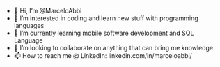 - 👋 Hi, I’m @MarceloAbbi
- 👀 I’m interested in coding and learn new stuff with programming languages
- 🌱 I’m currently learning mobile software development and SQL Language
- 💞️ I’m looking to collaborate on anything that can bring me knowledge
- 📫 How to reach me @ LinkedIn: linkedin.com/in/marceloabbi/
<!---
MarceloAbbi/MarceloAbbi is a ✨ special ✨ repository because its `README.md` (this file) appears on your GitHub profile.
You can click the Preview link to take a look at your changes.
--->
